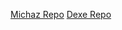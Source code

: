 [Michaz Repo](https://michaz1988.github.io/repo/)
[Dexe Repo](https://github.com/deklica/repo.dexe)
